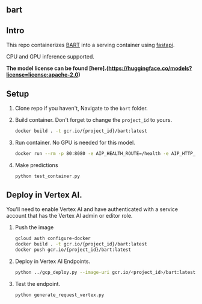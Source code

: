 ## bart

## Intro

This repo containerizes [BART](https://huggingface.co/facebook/bart-large-cnn) into a serving container using [fastapi](https://fastapi.tiangolo.com/).

CPU and GPU inference supported.

**The model license can be found [here].(https://huggingface.co/models?license=license:apache-2.0)**

## Setup

1. Clone repo if you haven't, Navigate to the `bart` folder.
1. Build container. Don't forget to change the `project_id` to yours.

    ```bash
    docker build . -t gcr.io/{project_id}/bart:latest
    ```

1. Run container. No GPU is needed for this model.

    ```bash
    docker run --rm -p 80:8080 -e AIP_HEALTH_ROUTE=/health -e AIP_HTTP_PORT=8080 -e AIP_PREDICT_ROUTE=/predict gcr.io/{project_id}/bart:latest
    ```

1. Make predictions

    ```bash
    python test_container.py
    ```
## Deploy in Vertex AI.

You'll need to enable Vertex AI and have authenticated with a service account that has the Vertex AI admin or editor role.

1. Push the image

    ```bash
    gcloud auth configure-docker
    docker build . -t gcr.io/{project_id}/bart:latest
    docker push gcr.io/{project_id}/bart:latest
    ```
  
 1. Deploy in Vertex AI Endpoints.

    ```bash
    python ../gcp_deploy.py --image-uri gcr.io/<project_id>/bart:latest --accelerator-count 0
    ```

1. Test the endpoint. 

    ```bash
    python generate_request_vertex.py
    ```
